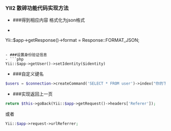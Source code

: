 ### YII2 散碎功能代码实现方法
- ###得到相应内容 格式化为json格式
- ```php
Yii::$app->getResponse()->format = Response::FORMAT_JSON;
```

- ###设置身份验证信息
- ```php
Yii::$app->getUser()->setIdentity($identity)
```

- ###自定义键名 
 ```php
 $users = $connection->createCommand('SELECT * FROM user')->index("你的下标")->select("你查询的字段")->queryAll();
 ```

- ###实现返回上一页
 ```php
 return $this->goBack(Yii::$app->getRequest()->headers['Referer']);
 ```
 或者
 ```php
 Yii::$app->request->urlReferrer;
 ```